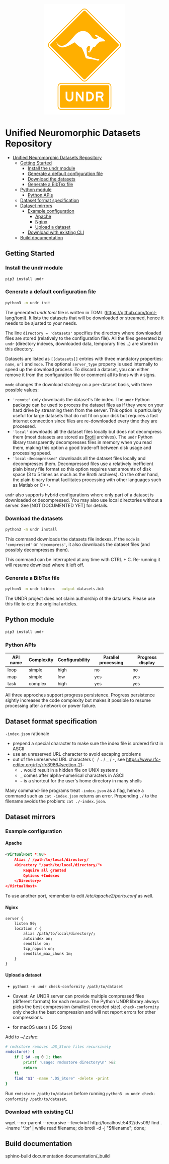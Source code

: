<p align="center">
    <img src="https://raw.githubusercontent.com/neuromorphicsystems/undr/main/undr.png" width="256">
</p>

# Unified Neuromorphic Datasets Repository

- [Unified Neuromorphic Datasets Repository](#unified-neuromorphic-datasets-repository)
    - [Getting Started](#getting-started)
        - [Install the undr module](#install-the-undr-module)
        - [Generate a default configuration file](#generate-a-default-configuration-file)
        - [Download the datasets](#download-the-datasets)
        - [Generate a BibTex file](#generate-a-bibtex-file)
    - [Python module](#python-module)
        - [Python APIs](#python-apis)
    - [Dataset format specification](#dataset-format-specification)
    - [Dataset mirrors](#dataset-mirrors)
        - [Example configuration](#example-configuration)
            - [Apache](#apache)
            - [Nginx](#nginx)
            - [Upload a dataset](#upload-a-dataset)
        - [Download with existing CLI](#download-with-existing-cli)
    - [Build documentation](#build-documentation)

## Getting Started

### Install the undr module

```sh
pip3 install undr
```

### Generate a default configuration file

```sh
python3 -m undr init
```

The generated _undr.toml_ file is written in TOML (https://github.com/toml-lang/toml). It lists the datasets that will be downloaded or streamed, hence it needs to be ajusted to your needs.

The line `directory = 'datasets'` specifies the directory where downloaded files are stored (relatively to the configuration file). All the files generated by `undr` (directory indexes, downloaded data, temporary files...) are stored in this directory.

Datasets are listed as `[[datasets]]` entries with three mandatory properties: `name`, `url` and `mode`. The optional `server_type` property is used internally to speed up the download process. To discard a dataset, you can either remove it from the configuration file or comment all its lines with `#` signs.

`mode` changes the download strategy on a per-dataset basis, with three possible values:

-   `'remote'` only downloads the dataset's file index. The `undr` Python package can be used to process the dataset files as if they were on your hard drive by streaming them from the server. This option is particularly useful for large datasets that do not fit on your disk but requires a fast internet connection since files are re-downloaded every time they are processed.
-   `'local'` downloads all the dataset files locally but does not decompress them (most datasets are stored as [Brotli](https://github.com/google/brotli/) archives). The `undr` Python library transparently decompresses files in memory when you read them, making this option a good trade-off between disk usage and processing speed.
-   `'local-decompressed'` downloads all the dataset files locally and decompresses them. Decompressed files use a relatively inefficient plain binary file format so this option requires vast amounts of disk space (3 to 5 times as much as the Brotli archives). On the other hand, the plain binary format facilitates processing with other languages such as Matlab or C++.

`undr` also supports hybrid configurations where only part of a dataset is downloaded or decompressed. You may also use local directories without a server. See [NOT DOCUMENTED YET] for details.

### Download the datasets

```sh
python3 -m undr install
```

This command downloads the datasets file indexes. If the `mode` is `'compressed'` or `'decompress'`, it also downloads the dataset files (and possibly decompresses them).

This command can be interrupted at any time with CTRL + C. Re-running it will resume download where it left off.

### Generate a BibTex file

```sh
python3 -m undr bibtex --output datasets.bib
```

The UNDR project does not claim authorship of the datasets. Please use this file to cite the origiinal articles.

## Python module

```sh
pip3 install undr
```

### Python APIs

| API name | Complexity | Configurability | Parallel processing | Progress display |
| -------- | ---------- | --------------- | ------------------- | ---------------- |
| loop     | simple     | high            | no                  | no               |
| map      | simple     | low             | yes                 | yes              |
| task     | complex    | high            | yes                 | yes              |

All three approches support progress persistence. Progress persistence sightly increases the code complexity but makes it possible to resume processing after a network or power failure.

## Dataset format specification

`-index.json` rationale

-   prepend a special character to make sure the index file is ordered first in ASCII
-   use an unreserved URL character to avoid escaping problems
-   out of the unreserved URL characters (`-` / `.` / `_` / `~`, see https://www.rfc-editor.org/rfc/rfc3986#section-2):
    -   `.` would result in a hidden file on UNIX systems
    -   `_` comes after alpha-numerical characters in ASCII
    -   `~` is a shortcut for the user's home directory in many shells

Many command-line programs treat `-index.json` as a flag, hence a command such as `cat -index.json` returns an error. Prepending `./` to the filename avoids the problem: `cat ./-index.json`.

## Dataset mirrors

### Example configuration

#### Apache

```xml
<VirtualHost *:80>
    Alias / /path/to/local/directory/
    <Directory "/path/to/local/directory/">
        Require all granted
        Options +Indexes
    </Directory>
</VirtualHost>
```

To use another port, remember to edit _/etc/apache2/ports.conf_ as well.

#### Nginx

```nginx
server {
    listen 80;
    location / {
        alias /path/to/local/directory/;
        autoindex on;
        sendfile on;
        tcp_nopush on;
        sendfile_max_chunk 1m;
    }
}
```

#### Upload a dataset

-   `python3 -m undr check-conformity /path/to/dataset`

-   Caveat: An UNDR server can provide multiple compressed files (different formats) for each resource. The Python UNDR library always picks the best compression (smallest encoded size). `check-conformity` only checks the best compression and will not report errors for other compressions.

-   for macOS users (.DS_Store)

Add to _~/.zshrc_:

```sh
# rmdsstore removes .DS_Store files recursively
rmdsstore() {
    if [ $# -eq 0 ]; then
        printf 'usage: rmdsstore directory\n' >&2
        return
    fi
    find "$1" -name ".DS_Store" -delete -print
}
```

Run `rmdsstore /path/to/dataset` before running `python3 -m undr check-conformity /path/to/dataset`.

### Download with existing CLI

wget --no-parent --recursive --level=inf http://localhost:5432/dvs09/
find . -iname '\*.br' | while read filename; do brotli -d -j "$filename"; done;

## Build documentation

sphinx-build documentation documentation/_build
